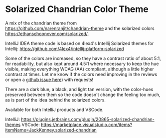 # Solarized Chandrian Color Theme

A mix of the chandrian theme from https://github.com/narenranjit/chandrian-theme and the solarized colors https://ethanschoonover.com/solarized/.

IntelliJ IDEA theme code is based on 4lex4's Intellij Solarized themes for Intellij: https://github.com/4lex4/intellij-platform-solarized


Some of the colors are increased, so they have a contrast ratio of about 5:1, for readability, but also kept around 4.5:1 where necessary to keep the hue visible, making everything WCAG (AA) compliant, although a little higher contrast at times. Let me know if the colors need improving in the reviews or open a [github issue here](https://github.com/JackKenney/solarized-chandrian-theme/issues)) with requests!

There are a dark blue, a black, and light tan version, with the color-hues preserved between them so the code doesn't change the feeling too much, as is part of the idea behind the solarized colors.

Available for both IntelliJ products and VSCode.

IntelliJ: https://plugins.jetbrains.com/plugin/20865-solarized-chandrian-themes
VSCode: https://marketplace.visualstudio.com/items?itemName=JackKenney.solarized-chandrian
